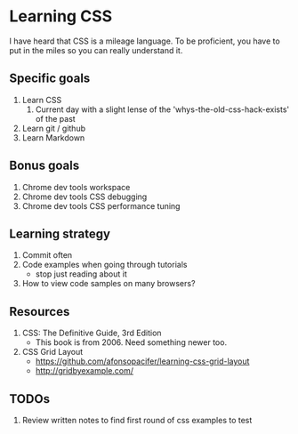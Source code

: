 

Learning CSS
============
I have heard that CSS is a mileage language. To be proficient, you have to put in the miles so you can really understand it.

Specific goals
--------------
1. Learn CSS
	1. Current day with a slight lense of the 'whys-the-old-css-hack-exists' of the past
2. Learn git / github
3. Learn Markdown

Bonus goals
-----------

1.	Chrome dev tools workspace
2.	Chrome dev tools CSS debugging
3.	Chrome dev tools CSS performance tuning

Learning strategy
-----------------

1. Commit often
2. Code examples when going through tutorials
	- stop just reading about it
3. How to view code samples on many browsers?

Resources
---------
1. CSS: The Definitive Guide, 3rd Edition
	- This book is from 2006. Need something newer too.
2. CSS Grid Layout
	- https://github.com/afonsopacifer/learning-css-grid-layout
	- http://gridbyexample.com/

TODOs
-----
1. 	Review written notes to find first round of css examples to test





